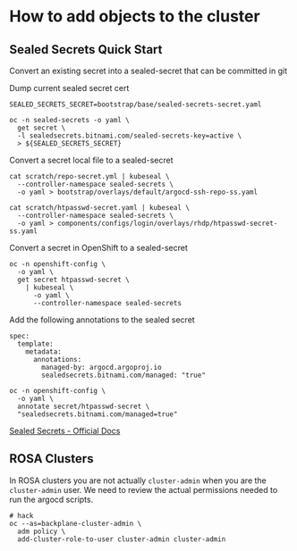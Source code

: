 # How to add objects to the cluster

## Sealed Secrets Quick Start

Convert an existing secret into a sealed-secret that can be committed in git

Dump current sealed secret cert

```
SEALED_SECRETS_SECRET=bootstrap/base/sealed-secrets-secret.yaml

oc -n sealed-secrets -o yaml \
  get secret \
  -l sealedsecrets.bitnami.com/sealed-secrets-key=active \
  > ${SEALED_SECRETS_SECRET}
```

Convert a secret local file to a sealed-secret

```
cat scratch/repo-secret.yml | kubeseal \
  --controller-namespace sealed-secrets \
  -o yaml > bootstrap/overlays/default/argocd-ssh-repo-ss.yaml
```

```
cat scratch/htpasswd-secret.yaml | kubeseal \
  --controller-namespace sealed-secrets \
  -o yaml > components/configs/login/overlays/rhdp/htpasswd-secret-ss.yaml
```

Convert a secret in OpenShift to a sealed-secret

```
oc -n openshift-config \
  -o yaml \
  get secret htpasswd-secret \
    | kubeseal \
      -o yaml \
      --controller-namespace sealed-secrets
```
  
Add the following annotations to the sealed secret

```
spec:
  template:
    metadata:
      annotations:
        managed-by: argocd.argoproj.io
        sealedsecrets.bitnami.com/managed: "true"
```

```
oc -n openshift-config \
  -o yaml \
  annotate secret/htpasswd-secret \
  "sealedsecrets.bitnami.com/managed=true"
```

[Sealed Secrets - Official Docs](https://github.com/bitnami-labs/sealed-secrets)

## ROSA Clusters

In ROSA clusters you are not actually `cluster-admin` when you are the `cluster-admin` user. We need to review the actual permissions needed to run the argocd scripts.

```
# hack
oc --as=backplane-cluster-admin \
  adm policy \
  add-cluster-role-to-user cluster-admin cluster-admin
```

